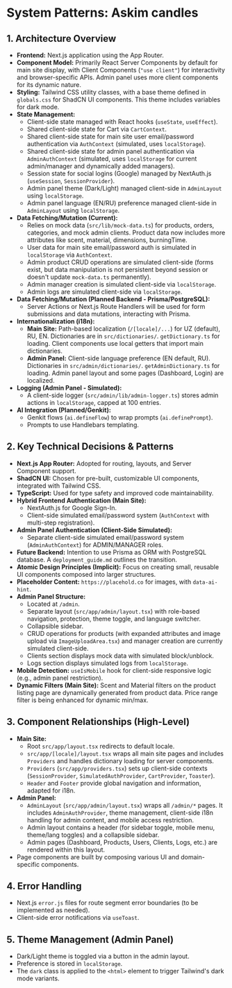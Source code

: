 
# System Patterns: Askim candles

## 1. Architecture Overview

*   **Frontend:** Next.js application using the App Router.
*   **Component Model:** Primarily React Server Components by default for main site display, with Client Components (`"use client"`) for interactivity and browser-specific APIs. Admin panel uses more client components for its dynamic nature.
*   **Styling:** Tailwind CSS utility classes, with a base theme defined in `globals.css` for ShadCN UI components. This theme includes variables for dark mode.
*   **State Management:**
    *   Client-side state managed with React hooks (`useState`, `useEffect`).
    *   Shared client-side state for Cart via `CartContext`.
    *   Shared client-side state for main site user email/password authentication via `AuthContext` (simulated, uses `localStorage`).
    *   Shared client-side state for admin panel authentication via `AdminAuthContext` (simulated, uses `localStorage` for current admin/manager and dynamically added managers).
    *   Session state for social logins (Google) managed by NextAuth.js (`useSession`, `SessionProvider`).
    *   Admin panel theme (Dark/Light) managed client-side in `AdminLayout` using `localStorage`.
    *   Admin panel language (EN/RU) preference managed client-side in `AdminLayout` using `localStorage`.
*   **Data Fetching/Mutation (Current):**
    *   Relies on mock data (`src/lib/mock-data.ts`) for products, orders, categories, and mock admin clients. Product data now includes more attributes like scent, material, dimensions, burningTime.
    *   User data for main site email/password auth is simulated in `localStorage` via `AuthContext`.
    *   Admin product CRUD operations are simulated client-side (forms exist, but data manipulation is not persistent beyond session or doesn't update `mock-data.ts` permanently).
    *   Admin manager creation is simulated client-side via `localStorage`.
    *   Admin logs are simulated client-side via `localStorage`.
*   **Data Fetching/Mutation (Planned Backend - Prisma/PostgreSQL):**
    *   Server Actions or Next.js Route Handlers will be used for form submissions and data mutations, interacting with Prisma.
*   **Internationalization (i18n):**
    *   **Main Site:** Path-based localization (`/[locale]/...`) for UZ (default), RU, EN. Dictionaries are in `src/dictionaries/`. `getDictionary.ts` for loading. Client components use local getters that import main dictionaries.
    *   **Admin Panel:** Client-side language preference (EN default, RU). Dictionaries in `src/admin/dictionaries/`. `getAdminDictionary.ts` for loading. Admin panel layout and some pages (Dashboard, Login) are localized.
*   **Logging (Admin Panel - Simulated):**
    *   A client-side logger (`src/admin/lib/admin-logger.ts`) stores admin actions in `localStorage`, capped at 100 entries.
*   **AI Integration (Planned/Genkit):**
    *   Genkit flows (`ai.defineFlow`) to wrap prompts (`ai.definePrompt`).
    *   Prompts to use Handlebars templating.

## 2. Key Technical Decisions & Patterns

*   **Next.js App Router:** Adopted for routing, layouts, and Server Component support.
*   **ShadCN UI:** Chosen for pre-built, customizable UI components, integrated with Tailwind CSS.
*   **TypeScript:** Used for type safety and improved code maintainability.
*   **Hybrid Frontend Authentication (Main Site):**
    *   NextAuth.js for Google Sign-In.
    *   Client-side simulated email/password system (`AuthContext` with multi-step registration).
*   **Admin Panel Authentication (Client-Side Simulated):**
    *   Separate client-side simulated email/password system (`AdminAuthContext`) for ADMIN/MANAGER roles.
*   **Future Backend:** Intention to use Prisma as ORM with PostgreSQL database. A `deployment_guide.md` outlines the transition.
*   **Atomic Design Principles (Implicit):** Focus on creating small, reusable UI components composed into larger structures.
*   **Placeholder Content:** `https://placehold.co` for images, with `data-ai-hint`.
*   **Admin Panel Structure:**
    *   Located at `/admin`.
    *   Separate layout (`src/app/admin/layout.tsx`) with role-based navigation, protection, theme toggle, and language switcher.
    *   Collapsible sidebar.
    *   CRUD operations for products (with expanded attributes and image upload via `ImageUploadArea.tsx`) and manager creation are currently simulated client-side.
    *   Clients section displays mock data with simulated block/unblock.
    *   Logs section displays simulated logs from `localStorage`.
*   **Mobile Detection:** `useIsMobile` hook for client-side responsive logic (e.g., admin panel restriction).
*   **Dynamic Filters (Main Site):** Scent and Material filters on the product listing page are dynamically generated from product data. Price range filter is being enhanced for dynamic min/max.

## 3. Component Relationships (High-Level)

*   **Main Site:**
    *   Root `src/app/layout.tsx` redirects to default locale.
    *   `src/app/[locale]/layout.tsx` wraps all main site pages and includes `Providers` and handles dictionary loading for server components.
    *   `Providers` (`src/app/providers.tsx`) sets up client-side contexts (`SessionProvider`, `SimulatedAuthProvider`, `CartProvider`, `Toaster`).
    *   `Header` and `Footer` provide global navigation and information, adapted for i18n.
*   **Admin Panel:**
    *   `AdminLayout` (`src/app/admin/layout.tsx`) wraps all `/admin/*` pages. It includes `AdminAuthProvider`, theme management, client-side i18n handling for admin content, and mobile access restriction.
    *   Admin layout contains a header (for sidebar toggle, mobile menu, theme/lang toggles) and a collapsible sidebar.
    *   Admin pages (Dashboard, Products, Users, Clients, Logs, etc.) are rendered within this layout.
*   Page components are built by composing various UI and domain-specific components.

## 4. Error Handling

*   Next.js `error.js` files for route segment error boundaries (to be implemented as needed).
*   Client-side error notifications via `useToast`.

## 5. Theme Management (Admin Panel)
*   Dark/Light theme is toggled via a button in the admin layout.
*   Preference is stored in `localStorage`.
*   The `dark` class is applied to the `<html>` element to trigger Tailwind's dark mode variants.
